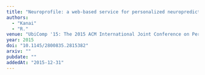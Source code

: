 ```yaml
---
title: "Neuroprofile: a web-based service for personalized neuroprediction from anatomical brain scans"
authors:
  - "Kanai"
  - "R."
venue: "UbiComp '15: The 2015 ACM International Joint Conference on Pervasive and Ubiquitous Computing"
year: 2015
doi: "10.1145/2800835.2815382"
arxiv: ""
pubdate: ""
addedAt: "2015-12-31"
---
```


